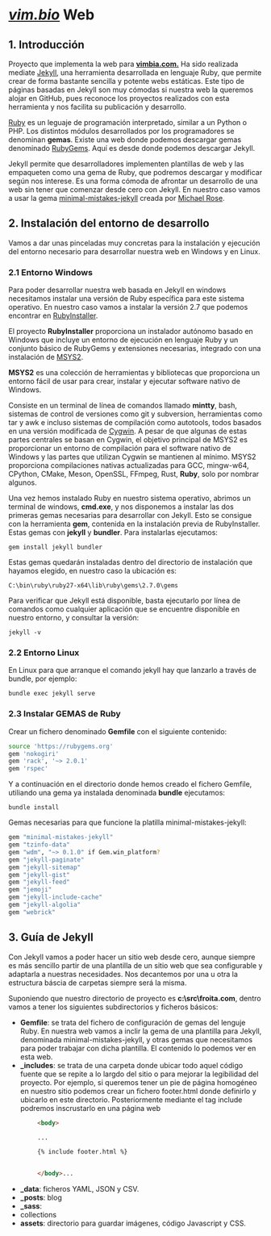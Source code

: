 # ***[vim.bio](https://vim.bio)*** Web

## 1. Introducción

Proyecto que implementa la web para **[vimbia.com.](https://vimbia.com)** Ha sido realizada
mediate [Jekyll](https://jekyllrb.com/), una herramienta desarrollada en lenguaje Ruby, que
permite crear de forma bastante sencilla y potente webs estáticas. Este tipo de páginas basadas en Jekyll son muy cómodas si nuestra web la queremos alojar en GitHub, pues reconoce los proyectos realizados con esta herramienta y nos facilita su publicación y desarrollo.

[Ruby](https://www.ruby-lang.org) es un leguaje de programación interpretado, similar a un Python o PHP. Los distintos módulos desarrollados por los programadores se denominan **gemas**. Existe una web donde podemos descargar gemas denominado [RubyGems](https://rubygems.org/). Aquí es desde donde podemos descargar Jekyll.

Jekyll permite que desarrolladores implementen plantillas de web y las empaqueten como una gema de Ruby, que podremos descargar y modificar según nos interese. Es una forma cómoda de afrontar un desarrollo de una web sin tener que comenzar desde cero con Jekyll. En nuestro caso vamos a usar la gema [minimal-mistakes-jekyll](https://mmistakes.github.io/minimal-mistakes/) creada por
[Michael Rose](https://github.com/mmistakes).

## 2. Instalación del entorno de desarrollo

Vamos a dar unas pinceladas muy concretas para la instalación y ejecución
del entorno necesario para desarrollar nuestra web en Windows y en Linux.

### 2.1 Entorno Windows

Para poder desarrollar nuestra web basada en Jekyll en windows necesitamos instalar una versión de Ruby específica para este sistema operativo. En nuestro caso vamos a instalar la versión 2.7 que podemos encontrar en [RubyInstaller](https://rubyinstaller.org/).

El proyecto **RubyInstaller** proporciona un instalador autónomo basado en Windows que incluye un entorno de ejecución en lenguaje Ruby y un conjunto básico de RubyGems y extensiones necesarias, integrado con una instalación de [MSYS2](https://www.msys2.org/).

**MSYS2** es una colección de herramientas y bibliotecas que proporciona un entorno fácil de usar para crear, instalar y ejecutar software nativo de Windows.

Consiste en un terminal de línea de comandos llamado **mintty**, bash, sistemas de control de versiones como git y subversion, herramientas como tar y awk e incluso sistemas de compilación como autotools, todos basados ​​en una versión modificada de [Cygwin](https://www.cygwin.com/). A pesar de que algunas de estas partes centrales se basan en Cygwin, el objetivo principal de MSYS2 es proporcionar un entorno de compilación para el software nativo de Windows y las partes que utilizan Cygwin se mantienen al mínimo. MSYS2 proporciona compilaciones nativas actualizadas para GCC, mingw-w64, CPython, CMake, Meson, OpenSSL, FFmpeg, Rust, **Ruby**, solo por nombrar algunos.

Una vez hemos instalado Ruby en nuestro sistema operativo, abrimos un terminal de windows, **cmd.exe**, y nos disponemos a instalar las dos primeras gemas necesarias para desarrollar con Jekyll. Esto se consigue con la herramienta **gem**, contenida en la instalación previa de RubyInstaller. Estas gemas con **jekyll** y **bundler**. Para instalarlas ejecutamos:

```
gem install jekyll bundler
```

Estas gemas quedarán instaladas dentro del directorio de instalación que hayamos elegido, en nuestro caso la ubicación es:

```
C:\bin\ruby\ruby27-x64\lib\ruby\gems\2.7.0\gems
```

Para verificar que Jekyll está disponible, basta ejecutarlo por línea de comandos como cualquier aplicación que se encuentre disponible en nuestro entorno, y consultar la versión:

```
jekyll -v
```

### 2.2 Entorno Linux

En Linux para que arranque el comando jekyll hay que lanzarlo a través de bundle, por ejemplo:

```
bundle exec jekyll serve
```

### 2.3 Instalar GEMAS de Ruby

Crear un fichero denominado **Gemfile** con el siguiente contenido:

```bash
source 'https://rubygems.org'
gem 'nokogiri'
gem 'rack', '~> 2.0.1'
gem 'rspec'
```

Y a continuación en el directorio donde hemos creado el fichero Gemfile, utiliando una gema ya instalada denominada **bundle** ejecutamos:

```
bundle install
```

Gemas necesarias para que funcione la platilla minimal-mistakes-jekyll:

```bash
gem "minimal-mistakes-jekyll"
gem "tzinfo-data"
gem "wdm", "~> 0.1.0" if Gem.win_platform?
gem "jekyll-paginate"
gem "jekyll-sitemap"
gem "jekyll-gist"
gem "jekyll-feed"
gem "jemoji"
gem "jekyll-include-cache"
gem "jekyll-algolia"
gem "webrick"
```

## 3. Guía de Jekyll

Con Jekyll vamos a poder hacer un sitio web desde cero, aunque siempre es más sencillo partir de una plantilla de un sitio web que sea configurable y adaptarla a nuestras necesidades. Nos decantemos por una u otra la estructura báscia de carpetas siempre será la misma.

Suponiendo que nuestro directorio de proyecto es **c:\src\froita.com**, dentro vamos a tener los siguientes subdirectorios y ficheros básicos:

- **Gemfile**: se trata del fichero de configuración de gemas del lenguje Ruby. En nuestra web vamos a inclir la gema de una plantilla para Jekyll, denominada minimal-mistakes-jekyll, y otras gemas que necesitamos para poder trabajar con dicha plantilla. El contenido lo podemos ver en esta web.
- **_includes**: se trata de una carpeta donde ubicar todo aquel código fuente que se repite a lo largdo del sitio o para mejorar la legibilidad del proyecto. Por ejemplo, si queremos tener un pie de página homogéneo en nuestro sitio podemos crear un fichero footer.html donde definirlo y ubicarlo en este directorio. Posteriormente mediante el tag include podremos inscrustarlo en una página web

```html
        <body>

        ...

        {% include footer.html %}


        </body>...
```

- **_data**: ficheros YAML, JSON y CSV.
- **_posts**: blog
- **_sass**:
- collections
- **assets**: directorio para guardar imágenes, código Javascript y CSS.






